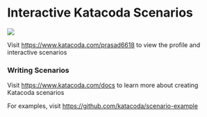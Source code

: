 # Interactive Katacoda Scenarios

[![](http://shields.katacoda.com/katacoda/prasad6618/count.svg)](https://www.katacoda.com/prasad6618 "Get your profile on Katacoda.com")

Visit https://www.katacoda.com/prasad6618 to view the profile and interactive scenarios

### Writing Scenarios
Visit https://www.katacoda.com/docs to learn more about creating Katacoda scenarios

For examples, visit https://github.com/katacoda/scenario-example
